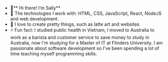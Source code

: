 - 👋** Hi there! I’m Sally**
- 🔭 The technologies I work with: HTML, CSS, JavaScript, React, NodeJS and web development.  
- 💞️ I love to create pretty things, such as latte art and websites 
- ⚡ Fun fact: I studied public health in Vietnam, I moved to Australia to work as a barista and customer service to save money to study in Australia, 
now I'm studying for a Master of IT at Flinders University.
I am passionate about software development so I've been spending a lot of time teaching myself programming skills. 


